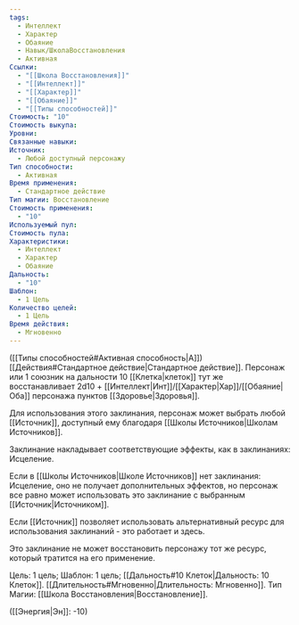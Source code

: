 ```yaml
---
tags:
  - Интеллект
  - Характер
  - Обаяние
  - Навык/ШколаВосстановления
  - Активная
Ссылки:
  - "[[Школа Восстановления]]"
  - "[[Интеллект]]"
  - "[[Характер]]"
  - "[[Обаяние]]"
  - "[[Типы способностей]]"
Стоимость: "10"
Стоимость выкупа: 
Уровни: 
Связанные навыки: 
Источник:
  - Любой доступный персонажу
Тип способности:
  - Активная
Время применения:
  - Стандартное действие
Тип магии: Восстановление
Стоимость применения:
  - "10"
Используемый пул: 
Стоимость пула: 
Характеристики:
  - Интеллект
  - Характер
  - Обаяние
Дальность:
  - "10"
Шаблон:
  - 1 Цель
Количество целей:
  - 1 Цель
Время действия:
  - Мгновенно
---
```

([[Типы способностей#Активная способность|А]]) [[Действия#Стандартное действие|Стандартное действие]]. Персонаж или 1 союзник на дальности 10 [[Клетка|клеток]] тут же восстанавливает 2d10 + [[Интеллект|Инт]]/[[Характер|Хар]]/[[Обаяние|Оба]] персонажа пунктов [[Здоровье|Здоровья]]. 

Для использования этого заклинания, персонаж может выбрать любой [[Источник]], доступный ему благодаря [[Школы Источников|Школам Источников]]. 

Заклинание накладывает соответствующие эффекты, как в заклинаниях: Исцеление.

Если в [[Школы Источников|Школе Источников]] нет заклинания: Исцеление, оно не получает дополнительных эффектов, но персонаж все равно может использовать это заклинание с выбранным [[Источник|Источником]]. 

Если [[Источник]] позволяет использовать альтернативный ресурс для использования заклинаний - это работает и здесь. 

Это заклинание не может восстановить персонажу тот же ресурс, который тратится на его применение. 

Цель: 1 цель; Шаблон: 1 цель; [[Дальность#10 Клеток|Дальность: 10 Клеток]]. [[Длительность#Мгновенно|Длительность: Мгновенно]]. Тип Магии: [[Школа Восстановления|Восстановление]].

([[Энергия|Эн]]: -10)